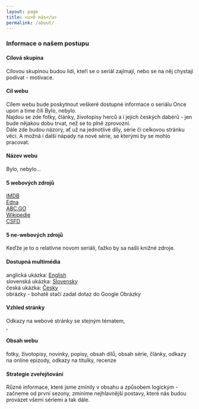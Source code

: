 ```yaml
---
layout: page
title: <u>O nás</u>
permalink: /about/
---
```


### Informace o našem postupu

#### Cílová skupina<br>
 Cílovou skupinou budou lidi, kteří se o seriál zajímají, nebo se na něj chystají podívat - motivace.
 
#### Cíl webu <br>
Cílem webu bude poskytnout veškeré dostupné informace o seriálu Once upon a time čili Bylo, nebylo.<br>
Najdou se zde fotky, články, životopisy herců a i jejich českých dabérů - jen bude nějakou dobu trvat, než se to plně zprovozní. <br>
Dále zde budou názory, ať už na jednotlivé díly, série či celkovou stránku věci. A možná i další nápady na nové série, se kterými by se mohlo pracovat.

#### Název webu<br>
 Bylo, nebylo...
 
####  5 webových zdrojů
<a href="http://www.imdb.com/title/tt1843230/">IMDB</a> <br>
<a href="http://www.edna.cz/once-upon-a-time/">Edna</a> <br>
<a href="http://abc.go.com/shows/once-upon-a-time">ABC.GO</a> <br>
<a href="https://en.wikipedia.org/wiki/Once_Upon_a_Time_(TV_series)">Wikipedie</a> <br>
<a href="http://www.csfd.cz/film/297535-bylo-nebylo/prehled/">CSFD</a> <br>

#### 5 ne-webových zdrojů
Keďže je to o relatívne novom seriáli, ťažko by sa našli knižné zdroje.


#### Dostupná multimédia
  anglická ukázka: <a href="https://www.youtube.com/watch?v=7O20kV7KwJQ">English</a> <br>
  slovenská ukázka: <a href="https://www.youtube.com/watch?v=up-SCT1Dw3w">Slovensky</a> <br>
  česká ukázka: <a href="https://www.youtube.com/watch?v=QBHzw_7Y2Hk">Česky</a> <br>
  obrázky - bohatě stačí zadat dotaz do Google Obrázky <br>

#### Vzhled stránky
Odkazy na webové stránky se stejným tématem,<br> <a href="http://file2.answcdn.com/answ-cld/image/upload/w_760,c_fill,g_faces:center,fl_lossy,q_60/v1401150667/yhstuiockzuf0eccljm5.jpg"></a>, <a href="http://img0.gtsstatic.com/wallpapers/6bf8fcb49d02cba959ab835b3cb64d4b_large.jpeg"></a>

#### Obsah webu
fotky, životopisy, novinky, popisy, obsah dílů, obsah série, články, odkazy na online epizody, odkazy na titulky, recenze

#### Strategie zveřejňování
Různé informace, které jsme zmínily v obsahu a způsobem logickým - začneme od první sezony, zmíníme nejhlavnější postavy, které nás budou provázet všemi sériemi a tak dále.
